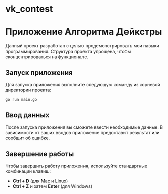 # vk_contest
# Приложение Алгоритма Дейкстры

Данный проект разработан с целью продемонстрировать мои навыки программирования. Структура проекта упрощена, чтобы сконцентрироваться на функционале.

## Запуск приложения

Для запуска приложения выполните следующую команду из корневой директории проекта:

```bash
go run main.go
```

## Ввод данных

После запуска приложения вы сможете ввести необходимые данные. В зависимости от ваших вводов приложение предоставит результат или сообщит об ошибке.

## Завершение работы

Чтобы завершить работу приложения, используйте стандартные комбинации клавиш:

- **Ctrl + D** (для Mac и Linux)
- **Ctrl + Z** и затем **Enter** (для Windows)